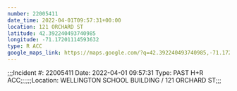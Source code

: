 ```yaml
---
number: 22005411
date_time: 2022-04-01T09:57:31+00:00
location: 121 ORCHARD ST
latitude: 42.392240493740985
longitude: -71.17201114593632
type: R ACC
google_maps_link: https://maps.google.com/?q=42.392240493740985,-71.17201114593632
---
```


;;;Incident #: 22005411  Date: 2022-04-01 09:57:31   Type: PAST H+R ACC;;;;;;Location: WELLINGTON SCHOOL BUILDING / 121 ORCHARD ST;;;
